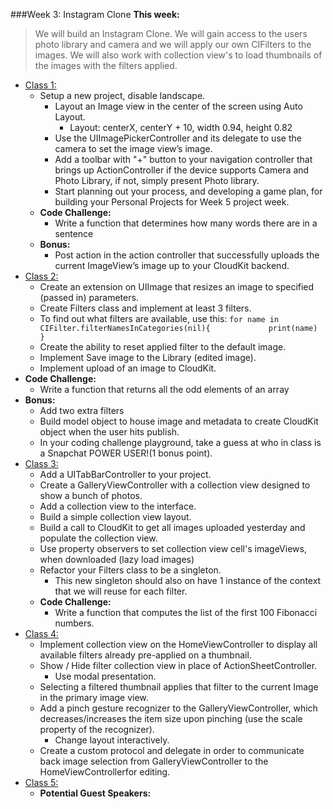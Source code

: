 ###Week 3: Instagram Clone
**This week:**
>We will build an Instagram Clone. We will gain access to the users photo library and camera and we will
apply our own CIFilters to the images. We will also work with collection view's to load thumbnails
of the images with the filters applied.

  * [Class 1:](class-1/)
  	* Setup a new project, disable landscape.
	  * Layout an Image view in the center of the screen using Auto Layout.
		* Layout: centerX, centerY + 10, width 0.94, height 0.82
	  * Use the UIImagePickerController and its delegate to use the camera to set the image view’s image.
	  * Add a toolbar with "+" button to your navigation controller that brings up ActionController if the device supports Camera and Photo Library, if not, simply present Photo library.
	  * Start planning out your process, and developing a game plan, for building your Personal Projects for Week 5 project week.
	* **Code Challenge:**
		* Write a function that determines how many words there are in a sentence
	* **Bonus:**
		* Post action in the action controller that successfully uploads the current ImageView’s image up to your CloudKit backend.
  * [Class 2:](class-2/)
    * Create an extension on UIImage that resizes an image to specified (passed in) parameters.
    * Create Filters class and implement at least 3 filters.
    * To find out what filters are available, use this:
  	`for name in CIFilter.filterNamesInCategories(nil){            
  	print(name)
  	}`
    * Create the ability to reset applied filter to the default image.
    * Implement Save image to the Library (edited image).
    * Implement upload of an image to CloudKit.
  * **Code Challenge:**
    * Write a function that returns all the odd elements of an array
  * **Bonus:**
    * Add two extra filters
    * Build model object to house image and metadata to create CloudKit object when the user hits publish.
    * In your coding challenge playground, take a guess at who in class is a Snapchat POWER USER!(1 bonus point).
  * [Class 3:](class-3/)
    * Add a UITabBarController to your project.
    * Create a GalleryViewController with a collection view designed to show a bunch of photos.
    * Add a collection view to the interface.
    * Build a simple collection view layout.
    * Build a call to CloudKit to get all images uploaded yesterday and populate the collection view.
    * Use property observers to set collection view cell's imageViews, when downloaded (lazy load images)
    * Refactor your Filters class to be a singleton.
    	* This new singleton should also on have 1 instance of the context that we will reuse for each filter.
	* **Code Challenge:**
		* Write a function that computes the list of the first 100 Fibonacci numbers.
  * [Class 4:](class-4/)
 	  * Implement collection view on the HomeViewController to display all available filters already pre-applied on a thumbnail.
	  * Show / Hide filter collection view in place of ActionSheetController.
		* Use modal presentation.
	  * Selecting a filtered thumbnail applies that filter to the current Image in the primary image view.
	  * Add a pinch gesture recognizer to the GalleryViewController, which decreases/increases the item size upon pinching (use the scale property of the recognizer).
		* Change layout interactively.
	  * Create a custom protocol and delegate in order to communicate back image selection from GalleryViewController to the HomeViewControllerfor editing.
  * [Class 5:](class-5/)
  	* **Potential Guest Speakers:**
